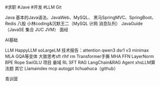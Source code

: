 #求职 #Jave #开发 #LLM 
Git

Java
基本的Java语法、JavaWeb、MySQL、 黑马SpringMVC、SpringBoot、Redis
八股 小林coding&沉默王二（MySQL 计网 消息队列） JavaGuide（JavaSE 集合 JUC JVM）
面经

AI基础

LLM
HappyLLM soLargeLM
技术报告：attention qwen3 dsr1 v3 minimax MLA GQA等变体
大致思考sft rlhf rm
Transformer手撕 MHA FFN LayerNorm BPE Rope SwiGLU
项目 垂域 RL SFT RAG LangChain&RAG Agent
xhsLLM算法题
其它 Llamaindex mcp autogpt lichuahuca（github）

青训营



